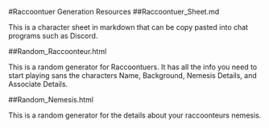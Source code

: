 #Raccoontuer Generation Resources
##Raccoontuer_Sheet.md


This is a character sheet in markdown that can be copy pasted into chat programs such as Discord.



##Random_Raccoonteur.html


This is a random generator for Raccoontuers. It has all the info you need to start playing sans the characters Name, Background, Nemesis Details, and Associate Details.



##Random_Nemesis.html


This is a random generator for the details about your raccoonteurs nemesis.
